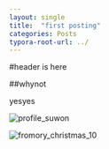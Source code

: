 ```yaml
---
layout: single
title:  "first posting"
categories: Posts
typora-root-url: ../
---
```


#header is here

##whynot

yesyes

![profile_suwon](/images/2024-05-28-first/profile_suwon-6880464.jpg)

![fromory_﻿christmas_10](/images/2024-05-28-first/fromory_﻿christmas_10.png)
